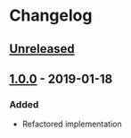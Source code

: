# Changelog

## [Unreleased][]

## [1.0.0][] - 2019-01-18

### Added

- Refactored implementation


[Unreleased]: https://github.com/niksy/delay-image/compare/v1.0.0...HEAD
[1.0.0]: https://github.com/niksy/delay-image/tree/v1.0.0